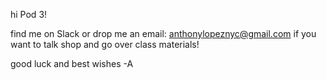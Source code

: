 hi Pod 3!

find me on Slack or drop me an email:
anthonylopeznyc@gmail.com
if you want to talk shop and go over class materials!

good luck and best wishes -A
